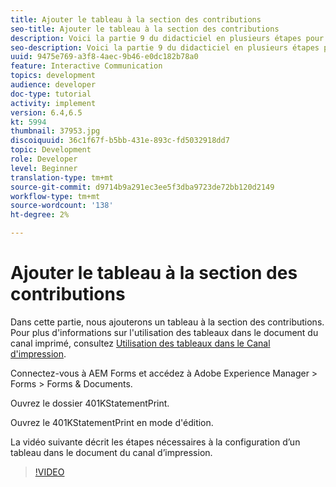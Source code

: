 ```yaml
---
title: Ajouter le tableau à la section des contributions
seo-title: Ajouter le tableau à la section des contributions
description: Voici la partie 9 du didacticiel en plusieurs étapes pour créer votre premier document de communication interactif.Dans cette partie, nous allons ajouter un tableau à la section des contributions.
seo-description: Voici la partie 9 du didacticiel en plusieurs étapes pour créer votre premier document de communication interactif.Dans cette partie, nous allons ajouter un tableau à la section des contributions.
uuid: 9475e769-a3f8-4aec-9b46-e0dc182b78a0
feature: Interactive Communication
topics: development
audience: developer
doc-type: tutorial
activity: implement
version: 6.4,6.5
kt: 5994
thumbnail: 37953.jpg
discoiquuid: 36c1f67f-b5bb-431e-893c-fd5032918dd7
topic: Development
role: Developer
level: Beginner
translation-type: tm+mt
source-git-commit: d9714b9a291ec3ee5f3dba9723de72bb120d2149
workflow-type: tm+mt
source-wordcount: '138'
ht-degree: 2%

---
```



# Ajouter le tableau à la section des contributions

Dans cette partie, nous ajouterons un tableau à la section des contributions.
Pour plus d&#39;informations sur l&#39;utilisation des tableaux dans le document du canal imprimé, consultez [Utilisation des tableaux dans le Canal d&#39;impression](/help/forms/interactive-communications/table-in-print-channel-documents-video-use.md).

Connectez-vous à AEM Forms et accédez à Adobe Experience Manager > Forms > Forms &amp; Documents.

Ouvrez le dossier 401KStatementPrint.

Ouvrez le 401KStatementPrint en mode d&#39;édition.

La vidéo suivante décrit les étapes nécessaires à la configuration d’un tableau dans le document du canal d’impression.

>[!VIDEO](https://video.tv.adobe.com/v/22387t1?quality=9&learn=on)

